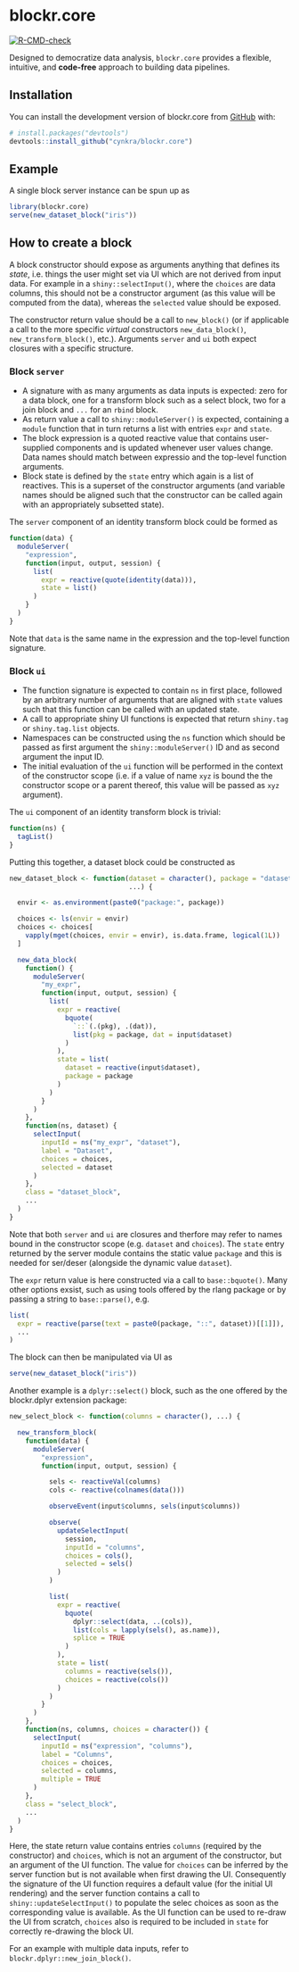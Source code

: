 
<!-- README.md is generated from README.Rmd. Please edit that file -->

# blockr.core

<!-- badges: start -->

[![R-CMD-check](https://github.com/cynkra/blockr.core/actions/workflows/R-CMD-check.yaml/badge.svg)](https://github.com/cynkra/blockr.core/actions/workflows/R-CMD-check.yaml)
<!-- badges: end -->

Designed to democratize data analysis, `blockr.core` provides a
flexible, intuitive, and **code-free** approach to building data
pipelines.

## Installation

You can install the development version of blockr.core from
[GitHub](https://github.com/) with:

``` r
# install.packages("devtools")
devtools::install_github("cynkra/blockr.core")
```

## Example

A single block server instance can be spun up as

``` r
library(blockr.core)
serve(new_dataset_block("iris"))
```

## How to create a block

A block constructor should expose as arguments anything that defines its
*state*, i.e. things the user might set via UI which are not derived
from input data. For example in a `shiny::selectInput()`, where the
`choices` are data columns, this should not be a constructor argument
(as this value will be computed from the data), whereas the `selected`
value should be exposed.

The constructor return value should be a call to `new_block()` (or if
applicable a call to the more specific *virtual* constructors
`new_data_block()`, `new_transform_block()`, etc.). Arguments `server`
and `ui` both expect closures with a specific structure.

### Block `server`

- A signature with as many arguments as data inputs is expected: zero
  for a data block, one for a transform block such as a select block,
  two for a join block and `...` for an `rbind` block.
- As return value a call to `shiny::moduleServer()` is expected,
  containing a `module` function that in turn returns a list with
  entries `expr` and `state`.
- The block expression is a quoted reactive value that contains
  user-supplied components and is updated whenever user values change.
  Data names should match between expressio and the top-level function
  arguments.
- Block state is defined by the `state` entry which again is a list of
  reactives. This is a superset of the constructor arguments (and
  variable names should be aligned such that the constructor can be
  called again with an appropriately subsetted state).

The `server` component of an identity transform block could be formed as

``` r
function(data) {
  moduleServer(
    "expression",
    function(input, output, session) {
      list(
        expr = reactive(quote(identity(data))),
        state = list()
      )
    }
  )
}
```

Note that `data` is the same name in the expression and the top-level
function signature.

### Block `ui`

- The function signature is expected to contain `ns` in first place,
  followed by an arbitrary number of arguments that are aligned with
  `state` values such that this function can be called with an updated
  state.
- A call to appropriate shiny UI functions is expected that return
  `shiny.tag` or `shiny.tag.list` objects.
- Namespaces can be constructed using the `ns` function which should be
  passed as first argument the `shiny::moduleServer()` ID and as second
  argument the input ID.
- The initial evaluation of the `ui` function will be performed in the
  context of the constructor scope (i.e. if a value of name `xyz` is
  bound the the constructor scope or a parent thereof, this value will
  be passed as `xyz` argument).

The `ui` component of an identity transform block is trivial:

``` r
function(ns) {
  tagList()
}
```

Putting this together, a dataset block could be constructed as

``` r
new_dataset_block <- function(dataset = character(), package = "datasets",
                              ...) {

  envir <- as.environment(paste0("package:", package))

  choices <- ls(envir = envir)
  choices <- choices[
    vapply(mget(choices, envir = envir), is.data.frame, logical(1L))
  ]

  new_data_block(
    function() {
      moduleServer(
        "my_expr",
        function(input, output, session) {
          list(
            expr = reactive(
              bquote(
                `::`(.(pkg), .(dat)),
                list(pkg = package, dat = input$dataset)
              )
            ),
            state = list(
              dataset = reactive(input$dataset),
              package = package
            )
          )
        }
      )
    },
    function(ns, dataset) {
      selectInput(
        inputId = ns("my_expr", "dataset"),
        label = "Dataset",
        choices = choices,
        selected = dataset
      )
    },
    class = "dataset_block",
    ...
  )
}
```

Note that both `server` and `ui` are closures and therfore may refer to
names bound in the constructor scope (e.g. `dataset` and `choices`). The
`state` entry returned by the server module contains the static value
`package` and this is needed for ser/deser (alongside the dynamic value
`dataset`).

The `expr` return value is here constructed via a call to
`base::bquote()`. Many other options exsist, such as using tools offered
by the rlang package or by passing a string to `base::parse()`, e.g.

``` r
list(
  expr = reactive(parse(text = paste0(package, "::", dataset))[[1]]),
  ...
)
```

The block can then be manipulated via UI as

``` r
serve(new_dataset_block("iris"))
```

Another example is a `dplyr::select()` block, such as the one offered by
the blockr.dplyr extension package:

``` r
new_select_block <- function(columns = character(), ...) {

  new_transform_block(
    function(data) {
      moduleServer(
        "expression",
        function(input, output, session) {

          sels <- reactiveVal(columns)
          cols <- reactive(colnames(data()))

          observeEvent(input$columns, sels(input$columns))

          observe(
            updateSelectInput(
              session,
              inputId = "columns",
              choices = cols(),
              selected = sels()
            )
          )

          list(
            expr = reactive(
              bquote(
                dplyr::select(data, ..(cols)),
                list(cols = lapply(sels(), as.name)),
                splice = TRUE
              )
            ),
            state = list(
              columns = reactive(sels()),
              choices = reactive(cols())
            )
          )
        }
      )
    },
    function(ns, columns, choices = character()) {
      selectInput(
        inputId = ns("expression", "columns"),
        label = "Columns",
        choices = choices,
        selected = columns,
        multiple = TRUE
      )
    },
    class = "select_block",
    ...
  )
}
```

Here, the state return value contains entries `columns` (required by the
constructor) and `choices`, which is not an argument of the constructor,
but an argument of the UI function. The value for `choices` can be
inferred by the server function but is not available when first drawing
the UI. Consequently the signature of the UI function requires a default
value (for the initial UI rendering) and the server function contains a
call to `shiny::updateSelectInput()` to populate the selec choices as
soon as the corresponding value is available. As the UI function can be
used to re-draw the UI from scratch, `choices` also is required to be
included in `state` for correctly re-drawing the block UI.

For an example with multiple data inputs, refer to
`blockr.dplyr::new_join_block()`.
